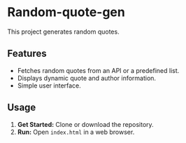 # Random-quote-gen

This project generates random quotes.

## Features

- Fetches random quotes from an API or a predefined list.
- Displays dynamic quote and author information.
- Simple user interface.

## Usage

1. **Get Started:** Clone or download the repository.
2. **Run:** Open `index.html` in a web browser.
